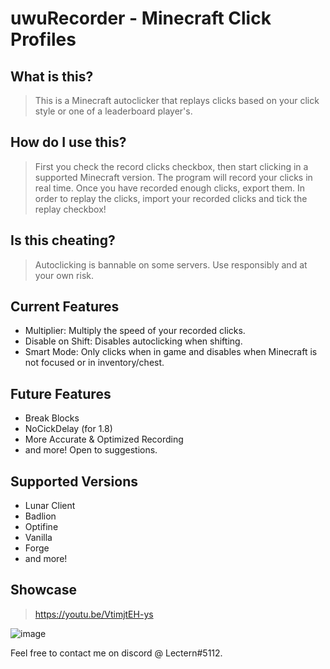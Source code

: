 # uwuRecorder - Minecraft Click Profiles

## What is this?
> This is a Minecraft autoclicker that replays clicks based on your click style or one of a leaderboard player's.

## How do I use this?
> First you check the record clicks checkbox, then start clicking in a supported Minecraft version. The program will record your clicks in real time. Once you have recorded enough clicks, export them. In order to replay the clicks, import your recorded clicks and tick the replay checkbox!

## Is this cheating?
> Autoclicking is bannable on some servers. Use responsibly and at your own risk.

## Current Features
- Multiplier: Multiply the speed of your recorded clicks.
- Disable on Shift: Disables autoclicking when shifting.
- Smart Mode: Only clicks when in game and disables when Minecraft is not focused or in inventory/chest.

## Future Features
- Break Blocks
- NoCickDelay (for 1.8)
- More Accurate & Optimized Recording
- and more! Open to suggestions.

## Supported Versions
- Lunar Client
- Badlion
- Optifine
- Vanilla
- Forge
- and more!

## Showcase
> https://youtu.be/VtimjtEH-ys

![image](https://user-images.githubusercontent.com/30962319/181871624-798f6ba1-168d-4a90-8c75-6dba8058f22a.png)

Feel free to contact me on discord @ Lectern#5112.
